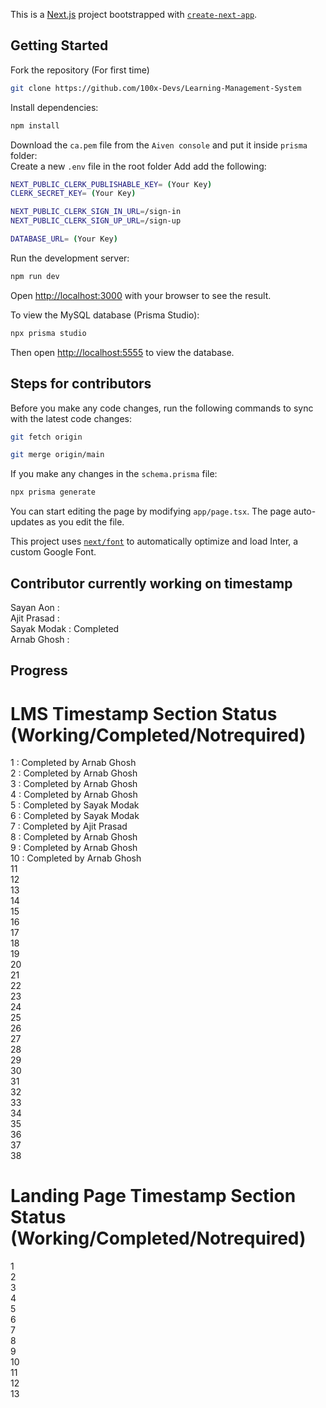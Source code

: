 This is a [Next.js](https://nextjs.org/) project bootstrapped with [`create-next-app`](https://github.com/vercel/next.js/tree/canary/packages/create-next-app).

## Getting Started

Fork the repository (For first time)

```bash
git clone https://github.com/100x-Devs/Learning-Management-System
```
Install dependencies:

```bash
npm install
```
Download the `ca.pem` file from the `Aiven console` and put it inside `prisma` folder: </br>
Create a new `.env` file in the root folder Add add the following:

```bash
NEXT_PUBLIC_CLERK_PUBLISHABLE_KEY= (Your Key)
CLERK_SECRET_KEY= (Your Key)

NEXT_PUBLIC_CLERK_SIGN_IN_URL=/sign-in
NEXT_PUBLIC_CLERK_SIGN_UP_URL=/sign-up

DATABASE_URL= (Your Key)
```

Run the development server:

```bash
npm run dev
```
Open [http://localhost:3000](http://localhost:3000) with your browser to see the result.

To view the MySQL database (Prisma Studio):
```bash
npx prisma studio
```
Then open [http://localhost:5555](http://localhost:5555) to view the database.

## Steps for contributors

Before you make any code changes, run the following commands to sync with the latest code changes:

```bash
git fetch origin   
```
```bash
git merge origin/main 
```

If you make any changes in the `schema.prisma` file:

```bash
npx prisma generate
```

You can start editing the page by modifying `app/page.tsx`. The page auto-updates as you edit the file.

This project uses [`next/font`](https://nextjs.org/docs/basic-features/font-optimization) to automatically optimize and load Inter, a custom Google Font.

## Contributor currently working on timestamp

Sayan Aon :  </br>
Ajit Prasad : </br>
Sayak Modak : Completed</br>
Arnab Ghosh : </br>

## Progress

# LMS Timestamp Section Status (Working/Completed/Notrequired)

1 : Completed by Arnab Ghosh</br>
2 : Completed by Arnab Ghosh</br>
3 : Completed by Arnab Ghosh</br>
4 : Completed by Arnab Ghosh</br>
5 : Completed by Sayak Modak</br>
6 : Completed by Sayak Modak</br>
7 : Completed by Ajit Prasad</br>
8 : Completed by Arnab Ghosh</br>
9 : Completed by Arnab Ghosh</br>
10 : Completed by Arnab Ghosh</br>
11</br>
12</br>
13</br>
14</br>
15</br>
16</br>
17</br>
18</br>
19</br>
20</br>
21</br>
22</br>
23</br>
24</br>
25</br>
26</br>
27</br>
28</br>
29</br>
30</br>
31</br>
32</br>
33</br>
34</br>
35</br>
36</br>
37</br>
38</br>


# Landing Page Timestamp Section Status (Working/Completed/Notrequired)

1</br>
2</br>
3</br>
4</br>
5</br>
6</br>
7</br>
8</br>
9</br>
10</br>
11</br>
12</br>
13</br>



